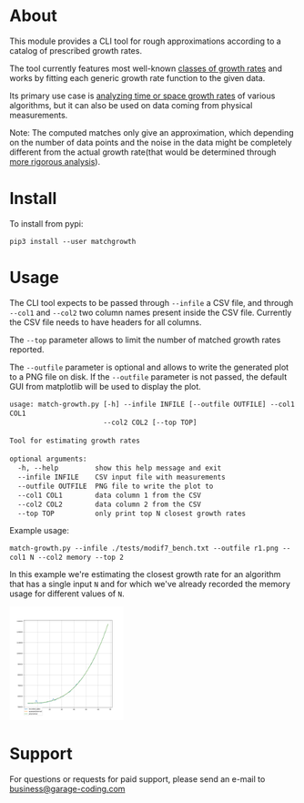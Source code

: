 About
=====

This module provides a CLI tool for rough approximations according to a catalog
of prescribed growth rates.

The tool currently features most well-known [classes of growth rates](https://en.wikipedia.org/wiki/Time_complexity#Table_of_common_time_complexities)
and works by fitting each generic growth rate function to the given data.

Its primary use case is [analyzing time or space growth rates](https://en.wikipedia.org/wiki/Analysis_of_algorithms#Growth_rate_analysis_of_other_resources) of various
algorithms, but it can also be used on data coming from physical measurements.

Note: The computed matches only give an approximation, which depending on the number of data points and the noise in the
data might be completely different from the actual growth rate(that would be determined through [more rigorous analysis](https://en.wikipedia.org/wiki/Analysis_of_algorithms)).

Install
=======

To install from pypi:

    pip3 install --user matchgrowth

Usage
=====

The CLI tool expects to be passed through `--infile` a CSV file, and through `--col1` and `--col2` two column names
present inside the CSV file. Currently the CSV file needs to have headers for all columns.

The `--top` parameter allows to limit the number of matched growth rates reported.

The `--outfile` parameter is optional and allows to write the generated plot to a PNG file on disk.
If the `--outfile` parameter is not passed, the default GUI from matplotlib will be used to display the plot.

    usage: match-growth.py [-h] --infile INFILE [--outfile OUTFILE] --col1 COL1
                           --col2 COL2 [--top TOP]

    Tool for estimating growth rates

    optional arguments:
      -h, --help         show this help message and exit
      --infile INFILE    CSV input file with measurements
      --outfile OUTFILE  PNG file to write the plot to
      --col1 COL1        data column 1 from the CSV
      --col2 COL2        data column 2 from the CSV
      --top TOP          only print top N closest growth rates

Example usage:

    match-growth.py --infile ./tests/modif7_bench.txt --outfile r1.png --col1 N --col2 memory --top 2

In this example we're estimating the closest growth rate for an algorithm that has a single input `N` and for which we've
already recorded the memory usage for different values of `N`.

<img src="https://raw.githubusercontent.com/wsdookadr/matchgrowth/master/example.png" alt="drawing" style="width:200px;"/>

Support
==================

For questions or requests for paid support, please send an e-mail to business@garage-coding.com

